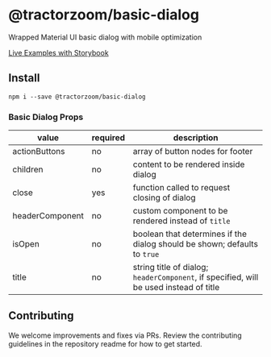 # @tractorzoom/basic-dialog

Wrapped Material UI basic dialog with mobile optimization

[Live Examples with Storybook](https://tractorzoom.github.io/component-library/?path=/story/basic-dialog)

## Install

```
npm i --save @tractorzoom/basic-dialog
```

### Basic Dialog Props

| value           | required | description                                                                            |
| --------------- | -------- | -------------------------------------------------------------------------------------- |
| actionButtons   | no       | array of button nodes for footer                                                       |
| children        | no       | content to be rendered inside dialog                                                   |
| close           | yes      | function called to request closing of dialog                                           |
| headerComponent | no       | custom component to be rendered instead of `title`                                     |
| isOpen          | no       | boolean that determines if the dialog should be shown; defaults to `true`              |
| title           | no       | string title of dialog; `headerComponent`, if specified, will be used instead of title |

## Contributing

We welcome improvements and fixes via PRs. Review the contributing guidelines in the repository readme for how to get started.
